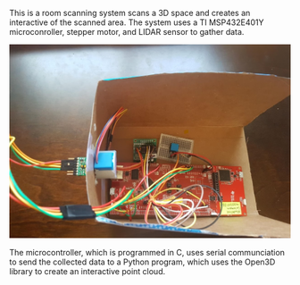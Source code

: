 This is a room scanning system scans a 3D space and creates an interactive of the scanned area. The system uses a TI MSP432E401Y microconroller, stepper motor, and LIDAR sensor to gather data. 

![image](Pictures/Setup.jpg "Data Collection Setup")

The microcontroller, which is programmed in C, uses serial communciation to send the collected data to a Python program, which uses the Open3D library to create an interactive point cloud.


